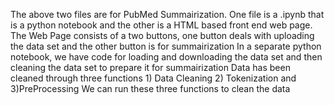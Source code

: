 The above two files are for PubMed Summairization. One file is a .ipynb that is a python notebook and the other is a HTML based front end web page.
The Web Page consists of a two buttons, one button deals with uploading the data set and the other button is for summairization
In a separate python notebook, we have code for loading and downloading the data set and then cleaning the data set to prepare it for summairization
Data has been cleaned through three functions 1) Data Cleaning 2) Tokenization and 3)PreProcessing
We can run these three functions to clean the data
